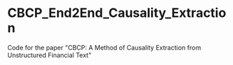 # CBCP_End2End_Causality_Extraction
Code for the paper "CBCP: A Method of Causality Extraction from Unstructured Financial Text"
